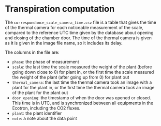 # Transpiration computation

The `correspondance_scale_camera_time.csv` file is a table that gives the time of the thermal camera for each noticeable measurement of the scale, compared to the reference UTC time given by the database about opening and closing of the chamber door. The time of the thermal camera is given as it is given in the image file name, so it includes its delay.

The columns in the file are:

- `phase`: the phase of measurement
- `scale`: the last time the scale measured the weight of the plant (before going down close to 0) for plant in, or the first time the scale measured the weight of the plant (after going up from 0) for plant out
- `thermal_camera`: the last time the thermal camera took an image with a plant for the plant in, or the first time the thermal camera took an image of the plant for the plant out
- `door_opening`: the timestamp of when the door was opened or closed. This time is in UTC, and is synchronized between all equipments in the Ecotron, including the CO2 fluxes.
- `plant`: the plant identifier
- `note`: a note about the data point